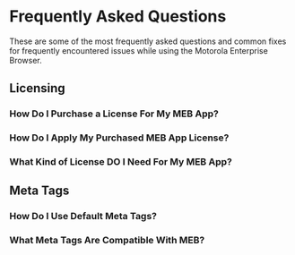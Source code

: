 # Frequently Asked Questions
These are some of the most frequently asked questions and common fixes for frequently encountered issues while using the Motorola Enterprise Browser.

## Licensing
### How Do I Purchase a License For My MEB App?
<!-- Answer -->

### How Do I Apply My Purchased MEB App License?
<!-- Answer -->

### What Kind of License DO I Need For My MEB App?
<!-- Answer -->

## Meta Tags
### How Do I Use Default Meta Tags?
<!-- Answer -->

### What Meta Tags Are Compatible With MEB?
<!-- Answer -->